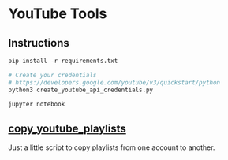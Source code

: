 # YouTube Tools

## Instructions
```python
pip install -r requirements.txt

# Create your credentials
# https://developers.google.com/youtube/v3/quickstart/python
python3 create_youtube_api_credentials.py

jupyter notebook
```

## [copy_youtube_playlists](copy_youtube_playlists.ipynb)

Just a little script to copy playlists from one account to another.